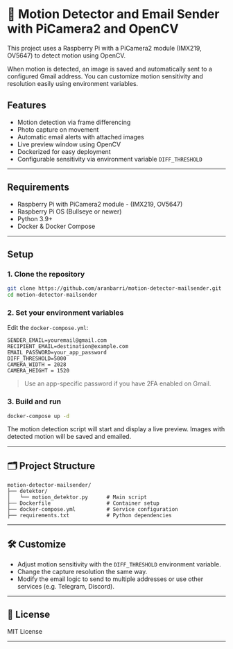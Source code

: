 # 📸 Motion Detector and Email Sender with PiCamera2 and OpenCV

This project uses a Raspberry Pi with a PiCamera2 module (IMX219, OV5647) to detect motion using OpenCV. 

When motion is detected, an image is saved and automatically sent to a configured Gmail address. You can customize motion sensitivity and resolution easily using environment variables.

##  Features
- Motion detection via frame differencing
- Photo capture on movement
- Automatic email alerts with attached images
- Live preview window using OpenCV
- Dockerized for easy deployment
- Configurable sensitivity via environment variable `DIFF_THRESHOLD`

---

##  Requirements
- Raspberry Pi with PiCamera2 module - (IMX219, OV5647)
- Raspberry Pi OS (Bullseye or newer)
- Python 3.9+
- Docker & Docker Compose

---

##  Setup

### 1. Clone the repository
```bash
git clone https://github.com/aranbarri/motion-detector-mailsender.git
cd motion-detector-mailsender
```

### 2. Set your environment variables

Edit the `docker-compose.yml`:

```env
SENDER_EMAIL=youremail@gmail.com
RECIPIENT_EMAIL=destination@example.com
EMAIL_PASSWORD=your_app_password
DIFF_THRESHOLD=5000
CAMERA_WIDTH = 2028
CAMERA_HEIGHT = 1520
```
> Use an app-specific password if you have 2FA enabled on Gmail.


### 3. Build and run
```bash
docker-compose up -d
```

The motion detection script will start and display a live preview. Images with detected motion will be saved and emailed.

---

## 🗂 Project Structure

```
motion-detector-mailsender/
├── detektor/
│   └── motion_detektor.py      # Main script
├── Dockerfile                  # Container setup
├── docker-compose.yml          # Service configuration
├── requirements.txt            # Python dependencies
```

---

## 🛠 Customize
- Adjust motion sensitivity with the `DIFF_THRESHOLD` environment variable.
- Change the capture resolution the same way.
- Modify the email logic to send to multiple addresses or use other services (e.g. Telegram, Discord).

---

## 📜 License
MIT License

---
